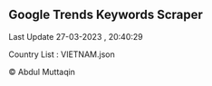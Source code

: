 

## Google Trends Keywords Scraper 
 
Last Update 27-03-2023 , 20:40:29

Country List :
VIETNAM.json



© Abdul Muttaqin 
